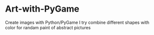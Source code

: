 # Art-with-PyGame
Create images with Python/PyGame
I try combine different shapes with color for randam paint of abstract pictures
